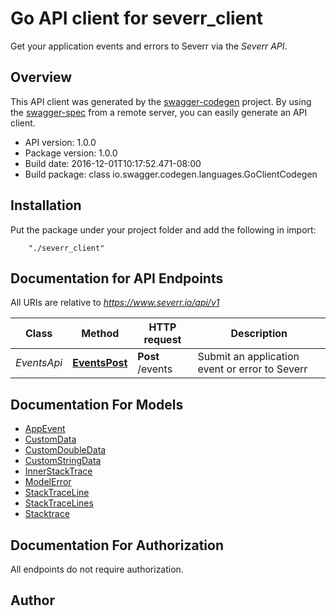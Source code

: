 # Go API client for severr_client

Get your application events and errors to Severr via the *Severr API*.

## Overview
This API client was generated by the [swagger-codegen](https://github.com/swagger-api/swagger-codegen) project.  By using the [swagger-spec](https://github.com/swagger-api/swagger-spec) from a remote server, you can easily generate an API client.

- API version: 1.0.0
- Package version: 1.0.0
- Build date: 2016-12-01T10:17:52.471-08:00
- Build package: class io.swagger.codegen.languages.GoClientCodegen

## Installation
Put the package under your project folder and add the following in import:
```
    "./severr_client"
```

## Documentation for API Endpoints

All URIs are relative to *https://www.severr.io/api/v1*

Class | Method | HTTP request | Description
------------ | ------------- | ------------- | -------------
*EventsApi* | [**EventsPost**](docs/EventsApi.md#eventspost) | **Post** /events | Submit an application event or error to Severr


## Documentation For Models

 - [AppEvent](docs/AppEvent.md)
 - [CustomData](docs/CustomData.md)
 - [CustomDoubleData](docs/CustomDoubleData.md)
 - [CustomStringData](docs/CustomStringData.md)
 - [InnerStackTrace](docs/InnerStackTrace.md)
 - [ModelError](docs/ModelError.md)
 - [StackTraceLine](docs/StackTraceLine.md)
 - [StackTraceLines](docs/StackTraceLines.md)
 - [Stacktrace](docs/Stacktrace.md)


## Documentation For Authorization

 All endpoints do not require authorization.


## Author



